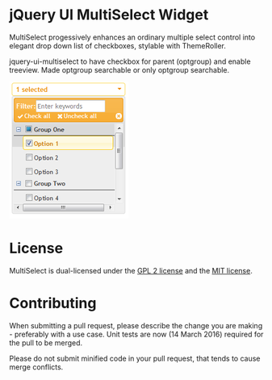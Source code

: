 # jQuery UI MultiSelect Widget

MultiSelect progessively enhances an ordinary multiple select control into elegant drop down list of checkboxes, stylable with ThemeRoller.  

jquery-ui-multiselect to have checkbox for parent (optgroup) and enable treeview.
Made optgroup searchable or only optgroup searchable.

![Example](https://github.com/ballavamsi/jquery-ui-multiselect-widget/blob/master/Sample.PNG)

# License

MultiSelect is dual-licensed under the [GPL 2 license](https://github.com/ehynds/jquery-ui-multiselect-widget/blob/master/GPL-LICENSE) and the [MIT license](https://github.com/ehynds/jquery-ui-multiselect-widget/blob/master/MIT-LICENSE).

# Contributing

When submitting a pull request, please describe the change you are making - preferably with a use case. Unit tests are now (14 March 2016) required for the pull to be merged.

Please do not submit minified code in your pull request, that tends to cause merge conflicts.
